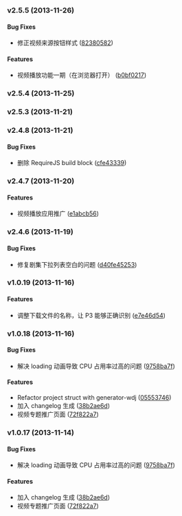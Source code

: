 <a name="v2.5.5"></a>
### v2.5.5 (2013-11-26)


#### Bug Fixes

* 修正视频来源按钮样式 ([82380582](https://github.com/wandoulabs/Oscar/commit/82380582db739fa46e742588dd0dfd63a59ea0d2))


#### Features

* 视频播放功能一期（在浏览器打开） ([b0bf0217](https://github.com/wandoulabs/Oscar/commit/b0bf0217f25ff985711fc070450430015bdde624))

<a name="v2.5.4"></a>
### v2.5.4 (2013-11-25)

<a name="v2.5.3"></a>
### v2.5.3 (2013-11-21)

<a name="v2.4.8"></a>
### v2.4.8 (2013-11-21)


#### Bug Fixes

* 删除 RequireJS build block ([cfe43339](https://github.com/wandoulabs/Oscar/commit/cfe43339ac2abf04bb353d4fe8809866f35a54f5))

<a name="v2.4.7"></a>
### v2.4.7 (2013-11-20)


#### Features

* 视频播放应用推广 ([e1abcb56](https://github.com/wandoulabs/Oscar/commit/e1abcb56cfb02dc68822bbb2e752ae4cf68ae0bf))

<a name="v2.4.6"></a>
### v2.4.6 (2013-11-19)


#### Bug Fixes

* 修复剧集下拉列表空白的问题 ([d40fe45253](https://github.com/wandoulabs/Oscar/commit/d40fe45253ab56ec08986110ae53801334a9f829))

<a name="v1.0.19"></a>
### v1.0.19 (2013-11-16)


#### Features

* 调整下载文件的名称，让 P3 能够正确识别 ([e7e46d54](https://github.com/wandoulabs/Oscar/commit/e7e46d5415ac3f966c93e3377b2463a15fdcac4f))

<a name="v1.0.18"></a>
### v1.0.18 (2013-11-16)


#### Bug Fixes

* 解决 loading 动画导致 CPU 占用率过高的问题 ([9758ba7f](https://github.com/wandoulabs/Oscar/commit/9758ba7ffe5126aaddfcf778b3f314f06332d13e))


#### Features

* Refactor project struct with generator-wdj ([05553746](https://github.com/wandoulabs/Oscar/commit/05553746b869730593cc64856cd5616c8991ed23))
* 加入 changelog 生成 ([38b2ae6d](https://github.com/wandoulabs/Oscar/commit/38b2ae6de3568b958e9c65601bd5a724858192d7))
* 视频专题推广页面 ([72f822a7](https://github.com/wandoulabs/Oscar/commit/72f822a7805e7840f772bec8a1b629a333e0b691))

<a name="v1.0.17"></a>
### v1.0.17 (2013-11-14)


#### Bug Fixes

* 解决 loading 动画导致 CPU 占用率过高的问题 ([9758ba7f](https://github.com/wandoulabs/Oscar/commit/9758ba7ffe5126aaddfcf778b3f314f06332d13e))


#### Features

* 加入 changelog 生成 ([38b2ae6d](https://github.com/wandoulabs/Oscar/commit/38b2ae6de3568b958e9c65601bd5a724858192d7))
* 视频专题推广页面 ([72f822a7](https://github.com/wandoulabs/Oscar/commit/72f822a7805e7840f772bec8a1b629a333e0b691))

